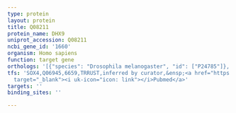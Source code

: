 ```yaml
---
type: protein
layout: protein
title: Q08211
protein_name: DHX9
uniprot_accession: Q08211
ncbi_gene_id: '1660'
organism: Homo sapiens
function: target gene
orthologs: '[{"species": "Drosophila melanogaster", "id": ["P24785"]}, {"species": "Caenorhabditis elegans", "id": ["Q22307"]}, {"species": "Mus musculus", "id": ["A0A087WPL5"]}, {"species": "Rattus norvegicus", "id": ["D4A9D6"]}]'
tfs: 'SOX4,Q06945,6659,TRRUST,inferred by curator,&ensp;<a href="https://www.ncbi.nlm.nih.gov/pubmed/?term=19147588%5Buid%5D+OR+22098624%5Buid%5D+OR+29087512%5Buid%5D"
  target="_blank"><i uk-icon="icon: link"></i>Pubmed</a>'
targets: ''
binding_sites: ''

---
```

